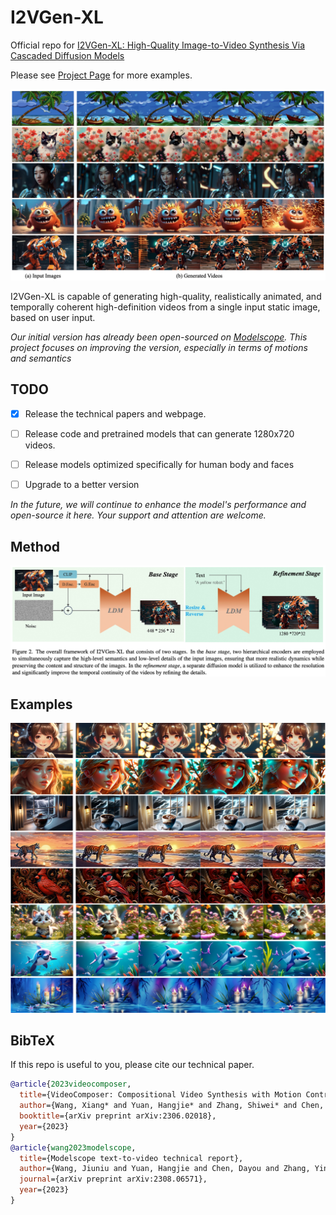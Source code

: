 # I2VGen-XL

Official repo for [I2VGen-XL: High-Quality Image-to-Video Synthesis Via Cascaded Diffusion Models]()


Please see [Project Page](https://i2vgen-xl.github.io/index.html) for more examples.


![figure1](source/fig_01.jpg "figure1")


I2VGen-XL is capable of generating high-quality, realistically animated, and temporally coherent high-definition videos from a single input static image, based on user input.

*Our initial version has already been open-sourced on [Modelscope](https://modelscope.cn/models/damo/Image-to-Video/summary). This project focuses on improving the version, especially in terms of motions and semantics*


## TODO
- [x] Release the technical papers and webpage.
- [ ] Release code and pretrained models that can generate 1280x720 videos.
- [ ] Release models optimized specifically for human body and faces
- [ ] Upgrade to a better version



*In the future, we will continue to enhance the model's performance and open-source it here. Your support and attention are welcome.*

## Method

![method](source/fig_02.jpg "method")


## Examples

![figure2](source/fig_04.png "figure2")



## BibTeX

If this repo is useful to you, please cite our technical paper.


```bibtex
@article{2023videocomposer,
  title={VideoComposer: Compositional Video Synthesis with Motion Controllability},
  author={Wang, Xiang* and Yuan, Hangjie* and Zhang, Shiwei* and Chen, Dayou* and Wang, Jiuniu, and Zhang, Yingya, and Shen, Yujun, and Zhao, Deli and Zhou, Jingren},
  booktitle={arXiv preprint arXiv:2306.02018},
  year={2023}
}
@article{wang2023modelscope,
  title={Modelscope text-to-video technical report},
  author={Wang, Jiuniu and Yuan, Hangjie and Chen, Dayou and Zhang, Yingya and Wang, Xiang and Zhang, Shiwei},
  journal={arXiv preprint arXiv:2308.06571},
  year={2023}
}
```
